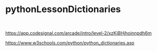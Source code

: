 # pythonLessonDictionaries
<br>

https://app.codesignal.com/arcade/intro/level-2/xzKiBHjhoinnpdh6m 

https://www.w3schools.com/python/python_dictionaries.asp
